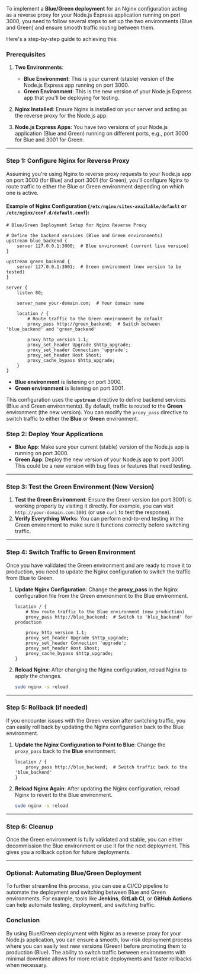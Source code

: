 To implement a **Blue/Green deployment** for an Nginx configuration acting as a reverse proxy for your Node.js Express application running on port 3000, you need to follow several steps to set up the two environments (Blue and Green) and ensure smooth traffic routing between them.

Here's a step-by-step guide to achieving this:

### Prerequisites
1. **Two Environments**:
   - **Blue Environment**: This is your current (stable) version of the Node.js Express app running on port 3000.
   - **Green Environment**: This is the new version of your Node.js Express app that you'll be deploying for testing.

2. **Nginx Installed**: Ensure Nginx is installed on your server and acting as the reverse proxy for the Node.js app.

3. **Node.js Express Apps**: You have two versions of your Node.js application (Blue and Green) running on different ports, e.g., port 3000 for Blue and 3001 for Green.

---

### Step 1: Configure Nginx for Reverse Proxy

Assuming you're using Nginx to reverse proxy requests to your Node.js app on port 3000 (for Blue) and port 3001 (for Green), you’ll configure Nginx to route traffic to either the Blue or Green environment depending on which one is active.

#### Example of Nginx Configuration (`/etc/nginx/sites-available/default` or `/etc/nginx/conf.d/default.conf`):
```nginx
# Blue/Green Deployment Setup for Nginx Reverse Proxy

# Define the backend services (Blue and Green environments)
upstream blue_backend {
    server 127.0.0.1:3000;  # Blue environment (current live version)
}

upstream green_backend {
    server 127.0.0.1:3001;  # Green environment (new version to be tested)
}

server {
    listen 80;
    
    server_name your-domain.com;  # Your domain name

    location / {
        # Route traffic to the Green environment by default
        proxy_pass http://green_backend;  # Switch between 'blue_backend' and 'green_backend'
        
        proxy_http_version 1.1;
        proxy_set_header Upgrade $http_upgrade;
        proxy_set_header Connection 'upgrade';
        proxy_set_header Host $host;
        proxy_cache_bypass $http_upgrade;
    }
}
```

- **Blue environment** is listening on port 3000.
- **Green environment** is listening on port 3001.

This configuration uses the **`upstream`** directive to define backend services (Blue and Green environments). By default, traffic is routed to the **Green** environment (the new version). You can modify the `proxy_pass` directive to switch traffic to either the **Blue** or **Green** environment.

### Step 2: Deploy Your Applications

- **Blue App**: Make sure your current (stable) version of the Node.js app is running on port 3000.
- **Green App**: Deploy the new version of your Node.js app to port 3001. This could be a new version with bug fixes or features that need testing.

---

### Step 3: Test the Green Environment (New Version)

1. **Test the Green Environment**: Ensure the Green version (on port 3001) is working properly by visiting it directly. For example, you can visit `http://your-domain.com:3001` (or use `curl` to test the response).
2. **Verify Everything Works**: You can perform end-to-end testing in the Green environment to make sure it functions correctly before switching traffic.

---

### Step 4: Switch Traffic to Green Environment

Once you have validated the Green environment and are ready to move it to production, you need to update the Nginx configuration to switch the traffic from Blue to Green.

1. **Update Nginx Configuration**:
   Change the **proxy_pass** in the Nginx configuration file from the Green environment to the Blue environment.

   ```nginx
   location / {
       # Now route traffic to the Blue environment (new production)
       proxy_pass http://blue_backend;  # Switch to 'blue_backend' for production
       
       proxy_http_version 1.1;
       proxy_set_header Upgrade $http_upgrade;
       proxy_set_header Connection 'upgrade';
       proxy_set_header Host $host;
       proxy_cache_bypass $http_upgrade;
   }
   ```

2. **Reload Nginx**:
   After changing the Nginx configuration, reload Nginx to apply the changes.

   ```bash
   sudo nginx -s reload
   ```

---

### Step 5: Rollback (if needed)

If you encounter issues with the Green version after switching traffic, you can easily roll back by updating the Nginx configuration back to the Blue environment.

1. **Update the Nginx Configuration to Point to Blue**:
   Change the `proxy_pass` back to the **Blue** environment.

   ```nginx
   location / {
       proxy_pass http://blue_backend;  # Switch traffic back to the 'blue_backend'
   }
   ```

2. **Reload Nginx Again**:
   After updating the Nginx configuration, reload Nginx to revert to the Blue environment.

   ```bash
   sudo nginx -s reload
   ```

---

### Step 6: Cleanup

Once the Green environment is fully validated and stable, you can either decommission the Blue environment or use it for the next deployment. This gives you a rollback option for future deployments.

---

### Optional: Automating Blue/Green Deployment

To further streamline this process, you can use a CI/CD pipeline to automate the deployment and switching between Blue and Green environments. For example, tools like **Jenkins**, **GitLab CI**, or **GitHub Actions** can help automate testing, deployment, and switching traffic.

### Conclusion

By using Blue/Green deployment with Nginx as a reverse proxy for your Node.js application, you can ensure a smooth, low-risk deployment process where you can easily test new versions (Green) before promoting them to production (Blue). The ability to switch traffic between environments with minimal downtime allows for more reliable deployments and faster rollbacks when necessary.